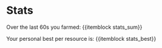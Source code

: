 # Stats

Over the last 60s you farmed: {{itemblock stats_sum}}

Your personal best per resource is: {{itemblock stats_best}}